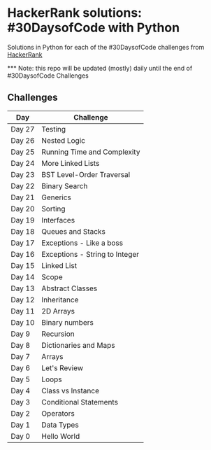 # HackerRank solutions: #30DaysofCode with Python

Solutions in Python for each of the #30DaysofCode challenges from [HackerRank](https://www.hackerrank.com/domains/tutorials/30-days-of-code)

*** Note: this repo will be updated (mostly) daily until the end of #30DaysofCode Challenges

## Challenges

| Day | Challenge |
| --- | --- |
| Day 27 | Testing |
| Day 26 | Nested Logic |
| Day 25 | Running Time and Complexity |
| Day 24 | More Linked Lists |
| Day 23 | BST Level-Order Traversal |
| Day 22 | Binary Search |
| Day 21 | Generics |
| Day 20 | Sorting |
| Day 19 | Interfaces |
| Day 18 | Queues and Stacks |
| Day 17 | Exceptions - Like a boss |
| Day 16 | Exceptions - String to Integer |
| Day 15 | Linked List |
| Day 14 | Scope | 
| Day 13 | Abstract Classes |
| Day 12 | Inheritance |
| Day 11 | 2D Arrays |
| Day 10 | Binary numbers |
| Day 9 | Recursion |
| Day 8 | Dictionaries and Maps |
| Day 7 | Arrays |
| Day 6 | Let's Review |
| Day 5 | Loops |
| Day 4 | Class vs Instance |
| Day 3 | Conditional Statements |
| Day 2 | Operators |
| Day 1 | Data Types |
| Day 0 | Hello World |
